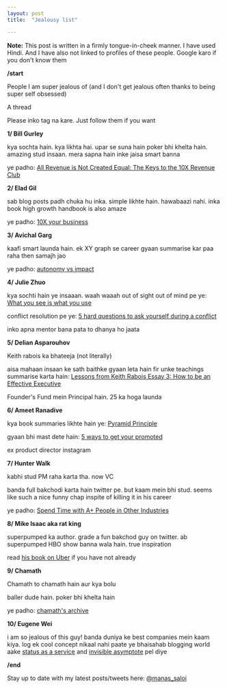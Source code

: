 ```yaml
---
layout: post
title:  "Jealousy list"

---
```


**Note:** This post is written in a firmly tongue-in-cheek manner. I have used Hindi. And I have also not linked to profiles of these people. Google karo if you don't know them

**/start**

People I am super jealous of (and I don't get jealous often thanks to being super self obsessed)

A thread

Please inko tag na kare. Just follow them if you want


**1/ Bill Gurley**

kya sochta hain. kya likhta hai. upar se suna hain poker bhi khelta hain. amazing stud insaan. mera sapna hain inke jaisa smart banna

ye padho: [All Revenue is Not Created Equal: The Keys to the 10X Revenue Club](http://abovethecrowd.com/2011/05/24/all-revenue-is-not-created-equal-the-keys-to-the-10x-revenue-club/)


**2/ Elad Gil**

sab blog posts padh chuka hu inka. simple likhte hain. hawabaazi nahi. inka book high growth handbook is also amaze

ye padho: [10X your business](http://blog.eladgil.com/2010/10/10x-your-business.html)

**3/ Avichal Garg**

kaafi smart launda hain. ek XY graph se career gyaan summarise kar paa raha then samajh jao

ye padho: [autonomy vs impact](https://avichal.com/2017/03/20/autonomy-vs-impact/)

**4/ Julie Zhuo**

kya sochti hain ye insaaan. waah waaah
out of sight out of mind pe ye: [What you see is what you use](https://medium.com/the-year-of-the-looking-glass/what-you-see-is-what-you-use-5a97677a8c71#.x64zy09xo)

conflict resolution pe ye: [5 hard questions to ask yourself during a conflict](https://medium.com/the-year-of-the-looking-glass/5-hard-questions-to-ask-yourself-during-a-conflict-f4a91bab347a)

inko apna mentor bana pata to dhanya ho jaata

**5/ Delian Asparouhov**

Keith rabois ka bhateeja (not literally)

aisa mahaan insaan ke sath baithke gyaan leta hain
fir unke teachings summarise karta hain: [Lessons from Keith Rabois Essay 3: How to be an Effective Executive](https://delian.io/lessons-3)

Founder's Fund mein Principal hain. 25 ka hoga launda

**6/ Ameet Ranadive**

kya book summaries likhte hain ye: [Pyramid Principle](https://medium.com/lessons-from-mckinsey/the-pyramid-principle-f0885dd3c5c7)

gyaan bhi mast dete hain: [5 ways to get your promoted](https://medium.com/career-and-motivation/5-ways-to-get-yourself-promoted-e7b36266a2f7)

ex product director instagram

**7/ Hunter Walk**

kabhi stud PM raha karta tha. now VC

banda full bakchodi karta hain twitter pe. but kaam mein bhi stud. seems like such a nice funny chap inspite of killing it in his career

ye padho: [Spend Time with A+ People in Other Industries](https://medium.com/@hunterwalk/spend-time-with-a-people-in-other-industries-db055054e70a)

**8/ Mike Isaac aka rat king**

superpumped ka author. grade a fun bakchod guy on twitter. ab superpumped HBO show banna wala hain. true inspiration

read [his book on Uber](https://www.goodreads.com/en/book/show/44573628) if you have not already

**9/ Chamath**

Chamath to chamath hain aur kya bolu

baller dude hain. poker bhi khelta hain

ye padho: [chamath's archive](http://chamatharchive.com)

**10/ Eugene Wei**

i am so jealous of this guy! banda duniya ke best companies mein kaam kiya. log ek cool concept nikaal nahi paate ye bhaisahab blogging world aake [status as a service](https://www.eugenewei.com/blog/2019/2/19/status-as-a-service) and [invisible asymptote](https://www.eugenewei.com/blog/2018/5/21/invisible-asymptotes) pel diye

**/end**

Stay up to date with my latest posts/tweets here: [@manas_saloi](http://twitter.com/manas_saloi)
